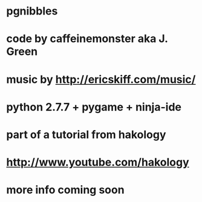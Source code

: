 # pgnibbles 
# code by caffeinemonster aka J. Green
# music by http://ericskiff.com/music/
# python 2.7.7 + pygame + ninja-ide
# part of a tutorial from hakology
# http://www.youtube.com/hakology
# more info coming soon
